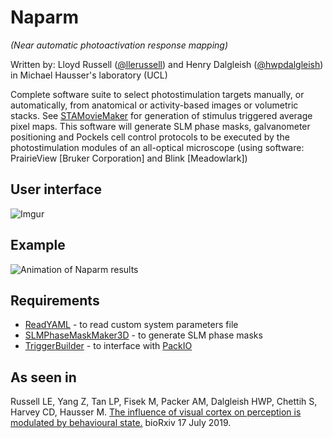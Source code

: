 # Naparm
_(Near automatic photoactivation response mapping)_

Written by: Lloyd Russell ([@llerussell](https://github.com/llerussell/)) and Henry Dalgleish ([@hwpdalgleish](https://github.com/hwpdalgleish/)) in Michael Hausser's laboratory (UCL)

Complete software suite to select photostimulation targets manually, or automatically, from anatomical or activity-based images or volumetric stacks. See [STAMovieMaker](https://github.com/llerussell/STAMovieMaker) for generation of stimulus triggered average pixel maps. 
This software will generate SLM phase masks, galvanometer positioning and Pockels cell control protocols to be executed by the photostimulation modules of an all-optical microscope (using software: PrairieView [Bruker Corporation] and Blink [Meadowlark])


## User interface
![Imgur](https://i.imgur.com/tSSsMGR.jpg)

## Example
<img src="/misc/NaparmAnimation_reduced.gif" alt="Animation of Naparm results">

## Requirements
* [ReadYAML](https://github.com/llerussell/ReadYAML) - to read custom system parameters file
* [SLMPhaseMaskMaker3D](https://github.com/llerussell/SLMPhaseMaskMaker3D) - to generate SLM phase masks
* [TriggerBuilder](https://github.com/llerussell/TriggerBuilder) - to interface with [PackIO](http://apacker83.github.io/)

## As seen in
Russell LE, Yang Z, Tan LP, Fisek M, Packer AM, Dalgleish HWP, Chettih S, Harvey CD, Hausser M. [The influence of visual cortex on perception is modulated by behavioural state.](https://www.biorxiv.org/content/10.1101/706010v1) bioRxiv 17 July 2019. 

